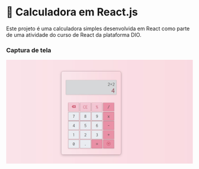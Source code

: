 # 🔢 Calculadora em React.js
Este projeto é uma calculadora simples desenvolvida em React como parte de uma atividade do curso de React da plataforma DIO.

### Captura de tela
![Screenshot da calculadora](./src/assets/print.jpg)
